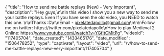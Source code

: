 {
    "title": "How to send me battle replays (New) - Very Important",
    "description": "Hey guys,\n\nIn this video I show you a new way to send me your battle replays.  Even If you have seen the old video, you NEED to watch this one.  \n\nThanks :D\n\nEmail - pixelatedapollo@gmail.com\n\n\nFollow me on twitter: https:\/\/twitter.com\/pixelatedapollo\nHow to play Medieval 2 Online: https:\/\/www.youtube.com\/watch?v=YGfItCMitPg",
    "videoid": "117405704",
    "date_created": "1433465176",
    "date_modified": "1506478252",
    "type": "captivate",
    "layout": "video",
    "url": "\/v\/how-to-send-me-battle-replays-new-very-important\/117405704"
}